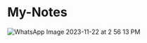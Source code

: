 # My-Notes
![WhatsApp Image 2023-11-22 at 2 56 13 PM](https://github.com/Brayan-chan/My-Notes/assets/113928216/f3566edd-64b7-4799-981f-86ed5913eb76)
